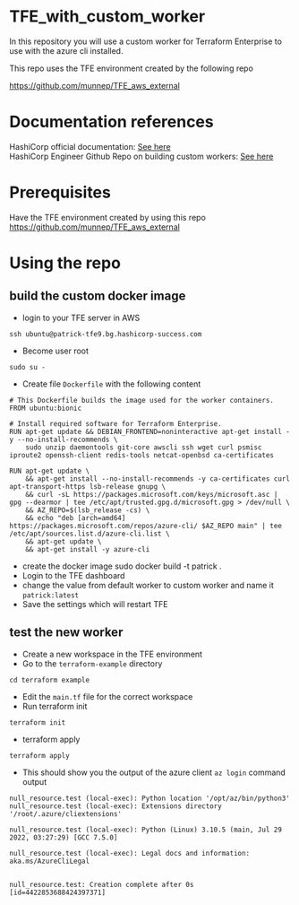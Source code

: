 # TFE_with_custom_worker

In this repository you will use a custom worker for Terraform Enterprise to use with the azure cli installed.

This repo uses the TFE environment created by the following repo

https://github.com/munnep/TFE_aws_external

# Documentation references
HashiCorp official documentation: [See here](https://www.terraform.io/enterprise/install/interactive/installer#alternative-terraform-worker-image)  
HashiCorp Engineer Github Repo on building custom workers: [See here](https://github.com/straubt1/tfe-alternative-worker)

# Prerequisites

Have the TFE environment created by using this repo https://github.com/munnep/TFE_aws_external

# Using the repo

## build the custom docker image

- login to your TFE server in AWS
```
ssh ubuntu@patrick-tfe9.bg.hashicorp-success.com
```

- Become user root
```
sudo su -
```
- Create file `Dockerfile` with the following content
```
# This Dockerfile builds the image used for the worker containers.
FROM ubuntu:bionic

# Install required software for Terraform Enterprise.
RUN apt-get update && DEBIAN_FRONTEND=noninteractive apt-get install -y --no-install-recommends \
    sudo unzip daemontools git-core awscli ssh wget curl psmisc iproute2 openssh-client redis-tools netcat-openbsd ca-certificates

RUN apt-get update \
    && apt-get install --no-install-recommends -y ca-certificates curl apt-transport-https lsb-release gnupg \
    && curl -sL https://packages.microsoft.com/keys/microsoft.asc | gpg --dearmor | tee /etc/apt/trusted.gpg.d/microsoft.gpg > /dev/null \
    && AZ_REPO=$(lsb_release -cs) \
    && echo "deb [arch=amd64] https://packages.microsoft.com/repos/azure-cli/ $AZ_REPO main" | tee /etc/apt/sources.list.d/azure-cli.list \
    && apt-get update \
    && apt-get install -y azure-cli
```
- create the docker image
sudo docker build -t patrick .
- Login to the TFE dashboard
- change the value from default worker to custom worker and name it `patrick:latest`  
- Save the settings which will restart TFE

## test the new worker
- Create a new workspace in the TFE environment
- Go to the `terraform-example` directory
```
cd terraform example
```
- Edit the `main.tf` file for the correct workspace
- Run terraform init
```
terraform init
```
- terraform apply
```
terraform apply
```
- This should show you the output of the azure client `az login` command output
```
null_resource.test (local-exec): Python location '/opt/az/bin/python3'
null_resource.test (local-exec): Extensions directory '/root/.azure/cliextensions'

null_resource.test (local-exec): Python (Linux) 3.10.5 (main, Jul 29 2022, 03:27:29) [GCC 7.5.0]

null_resource.test (local-exec): Legal docs and information: aka.ms/AzureCliLegal


null_resource.test: Creation complete after 0s [id=4422853688424397371]
```



